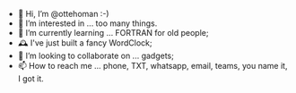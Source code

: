 - 👋 Hi, I’m @ottehoman :-)
- 👀 I’m interested in ... too many things.
- 🌱 I’m currently learning ... FORTRAN for old people;
- 🕰️ I've just built a fancy WordClock;
- 💞️ I’m looking to collaborate on ... gadgets;
- 📫 How to reach me ... phone, TXT, whatsapp, email, teams, you name it, I got it.

<!---
ottehoman/ottehoman is a ✨ special ✨ repository because its `README.md` (this file) appears on your GitHub profile.
You can click the Preview link to take a look at your changes.
--->
